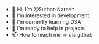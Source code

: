 - 👋 Hi, I’m @Suthar-Naresh
- 👀 I’m interested in development
- 🌱 I’m currently learning DSA
- 💞️ I’m ready to help in projects
- 📫 How to reach me -> via github

<!---
Suthar-Naresh/Suthar-Naresh is a ✨ special ✨ repository because its `README.md` (this file) appears on your GitHub profile.
You can click the Preview link to take a look at your changes.
--->
